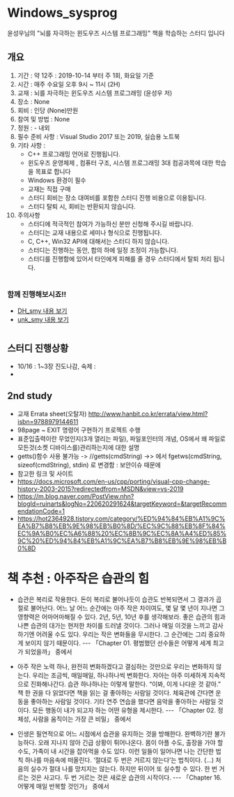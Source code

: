 # Windows_sysprog
윤성우님의 "뇌를 자극하는 윈도우즈 시스템 프로그래밍" 책을 학습하는 스터디 입니다
  ## 개요
   1. 기간 : 약 12주 : 2019-10-14 부터 주 1회, 화요일 기준
   2. 시간 : 매주 수요일 오후 9시 ~ 11시 (2H)
   3. 교재 : 뇌를 자극하는 윈도우즈 시스템 프로그래밍 (윤성우 저)
   4. 장소 : None 
   5. 회비 : 인당 (None)만원                         
   6. 참여 및 방법 : None
   7. 정원 : - 내외
   8. 필수 준비 사항 : Visual Studio 2017 또는 2019, 실습용 노트북
   9. 기타 사항 :
        - C++ 프로그래밍 언어로 진행됩니다.
        - 윈도우즈 운영체제 , 컴퓨터 구조, 시스템 프로그래밍 3대 컴공과목에 대한 학습을 목표로 합니다
        - Windows 환경이 필수
        - 교재는 직접 구매 
        - 스터디 회비는 장소 대여비를 포함한 스터디 진행 비용으로 이용됩니다.
        - 스터디 탈퇴 시, 회비는 반환되지 않습니다.     
   10. 주의사항
        - 스터디에 적극적인 참여가 가능하신 분만 신청해 주시길 바랍니다.
        - 스터디는 교재 내용으로 세미나 형식으로 진행됩니다. 
        - C, C++, Win32 API에 대해서는 스터디 하지 않습니다.
        - 스터디는 진행하는 동안, 합의 하에 일정 조정이 가능합니다.
        - 스터디를 진행함에 있어서 타인에게 피해를 줄 경우 스터디에서 탈퇴 처리 됩니다.  
 # 
 ### 함께 진행해보시죠!!
   - [DH_smy 내용 보기](/DH_smy.md)
   - [unk_smy 내용 보기](/unk_smy.md)
 #
 ## 스터디 진행상황
   - 10/16 : 1~3장 진도나감, 숙제 : 
   - 


 ## 2nd study
   - 교재 Errata sheet(오탈자) http://www.hanbit.co.kr/errata/view.html?isbn=9788979144611
   - 98page ~ EXIT 명령어 구현하기 프로젝트 수행 
   - 표준입출력이란 무었인지(3개 열리는 파일), 파일포인터의 개념, OS에서 왜 파일로 모든것(소켓 디바이스를)관리하는지에 대한 설명
   - getts()함수 사용 불가능 -> //getts(cmdString) ->> 에서 fgetws(cmdString, sizeof(cmdString), stdin) 로 변경함 : 보안이슈 때문에
   - 참고한 링크 및 사이트
   - https://docs.microsoft.com/en-us/cpp/porting/visual-cpp-change-history-2003-2015?redirectedfrom=MSDN&view=vs-2019
   - https://m.blog.naver.com/PostView.nhn?blogId=ruinarts&logNo=220620291624&targetKeyword=&targetRecommendationCode=1
   - https://hot2364928.tistory.com/category/%ED%94%84%EB%A1%9C%EA%B7%B8%EB%9E%98%EB%B0%8D/%EC%9C%88%EB%8F%84%EC%9A%B0%EC%A6%88%20%EC%8B%9C%EC%8A%A4%ED%85%9C%20%ED%94%84%EB%A1%9C%EA%B7%B8%EB%9E%98%EB%B0%8D








# 책 추천 : 아주작은 습관의 힘 
 - 습관은 복리로 작용한다. 돈이 복리로 불어나듯이 습관도 반복되면서 그 결과가 곱절로 불어난다. 어느 날 어느 순간에는 아주 작은 차이여도, 몇 달 몇 년이 지나면 그 영향력은 어마어마해질 수 있다. 2년, 5년, 10년 후를 생각해보라. 좋은 습관의 힘과 나쁜 습관의 대가는 현저한 차이를 드러낼 것이다. 그러나 매일 이것을 느끼고 감사하기엔 어려울 수도 있다. 우리는 작은 변화들을 무시한다. 그 순간에는 그리 중요하게 보이지 않기 때문이다. --- 「Chapter 01. 평범했던 선수들은 어떻게 세계 최고가 되었을까」 중에서

 - 아주 작은 노력 하나, 완전히 변화하겠다고 결심하는 것만으로 우리는 변화하지 않는다. 우리는 조금씩, 매일매일, 하나하나씩 변화한다. 자아는 아주 미세하게 지속적으로 진화해나간다. 습관 하나하나는 이렇게 말한다. “이봐, 이게 나다운 것 같아.” 책 한 권을 다 읽었다면 책을 읽는 걸 좋아하는 사람일 것이다. 체육관에 간다면 운동을 좋아하는 사람일 것이다. 기타 연주 연습을 했다면 음악을 좋아하는 사람일 것이다. 모든 행동이 내가 되고자 하는 어떤 유형을 제시한다. --- 「Chapter 02. 정체성, 사람을 움직이는 가장 큰 비밀」 중에서

 - 인생은 필연적으로 어느 시점에서 습관을 유지하는 것을 방해한다. 완벽하기란 불가능하다. 오래 지나지 않아 긴급 상황이 튀어나온다. 몸이 아플 수도, 출장을 가야 할 수도, 가족이 내 시간을 잡아먹을 수도 있다. 이런 일들이 일어나면 나는 간단한 법칙 하나를 마음속에 떠올린다. ‘절대로 두 번은 거르지 않는다’는 법칙이다. (…) 처음의 실수가 절대 나를 망치지는 않는다. 하지만 뒤이어 또 실수할 수 있다. 한 번 거르는 것은 사고다. 두 번 거르는 것은 새로운 습관의 시작이다. --- 「Chapter 16. 어떻게 매일 반복할 것인가」 중에서

